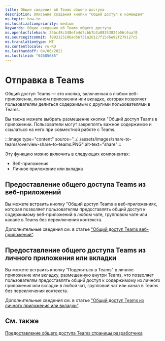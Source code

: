 ```yaml
---
title: Общие сведения об Teams общего доступа
description: Описание создания кнопки "Общий доступ к командам"
ms.topic: how-to
ms.localizationpriority: medium
keywords: Общие сведения об Teams общего доступа
ms.openlocfilehash: 24bc48c348efb4d2cbb7b3a88353824b56c6aaf0
ms.sourcegitcommit: f892125106adb6731a20127f15d6e92f279127c5
ms.translationtype: MT
ms.contentlocale: ru-RU
ms.lasthandoff: 04/06/2022
ms.locfileid: "64685685"
---
```

# <a name="share-to-teams"></a>Отправка в Teams

Общий доступ Teams — это кнопка, включенная в любом веб-приложении, личном приложении или вкладке, которая позволяет пользователям делиться содержимым с другими пользователями в Teams.

Вы также можете выбрать размещение кнопки "Общий доступ Teams в приложении. Пользователи могут закреплять важное содержимое и ссылаться на него при совместной работе с Teams.

:::image type="content" source="../../assets/images/share-to-teams/overview-share-to-teams.PNG" alt-text="share":::

Эту функцию можно включить в следующих компонентах:

* Веб-приложения
* Личное приложение или вкладка

## <a name="share-to-teams-from-web-apps"></a>Предоставление общего доступа Teams из веб-приложений

Вы можете встраить кнопку "Общий доступ Teams в веб-приложениях, которая позволяет пользователям предоставлять общий доступ к содержимому веб-приложений в любом чате, групповом чате или канале в Teams без переключения контекста.

Дополнительные сведения см. в статье ["Общий доступ Teams веб-приложений"](share-to-teams-from-web-apps.md).

## <a name="share-to-teams-from-personal-app-or-tab"></a>Предоставление общего доступа Teams из личного приложения или вкладки

Вы можете встраить кнопку "Поделиться в Teams" в личное приложение или вкладку, размещенную внутри Teams, что позволяет пользователям предоставлять общий доступ к содержимому из личного приложения или вкладки в любой чат, групповой чат или канал в Teams без переключения контекста.

Дополнительные сведения см. в статье ["Общий доступ Teams из личного приложения или вкладки"](share-to-teams-from-personal-app-or-tab.md).

## <a name="see-also"></a>См. также

[Предоставление общего доступа Teams страницы разработчика](https://developer.microsoft.com/microsoft-teams/share-to-teams#/)
